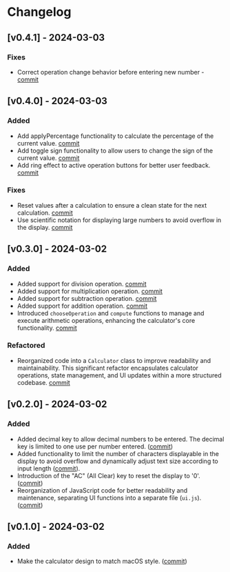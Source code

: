 # Changelog

## [v0.4.1] - 2024-03-03

### Fixes
- Correct operation change behavior before entering new number - [commit](https://github.com/julienhouyet/javascript-calculator/commit/947fd46abf7ab510bf775310788bb1e15c52e6c8)

## [v0.4.0] - 2024-03-03

### Added
- Add applyPercentage functionality to calculate the percentage of the current value. [commit](https://github.com/julienhouyet/javascript-calculator/commit/e8a0c52dae3b082ad8eb968d7fda55e63fde8bfe)
- Add toggle sign functionality to allow users to change the sign of the current value. [commit](https://github.com/julienhouyet/javascript-calculator/commit/2c2de9788776a4fdaa4b7286294d059c2e5ef382)
- Add ring effect to active operation buttons for better user feedback. [commit](https://github.com/julienhouyet/javascript-calculator/commit/53cdf7bc2d0766b980f82bb636e815526099f392)

### Fixes
- Reset values after a calculation to ensure a clean state for the next calculation. [commit](https://github.com/julienhouyet/javascript-calculator/commit/ee0e97e6a849b5b72d2fe9f824f2f01f12a22837)
- Use scientific notation for displaying large numbers to avoid overflow in the display. [commit](https://github.com/julienhouyet/javascript-calculator/commit/0fad32b4538c27e73d7be1d9ce1f7a7c02b25155)

## [v0.3.0] - 2024-03-02

### Added
- Added support for division operation. [commit](https://github.com/julienhouyet/javascript-calculator/commit/47d909740f7a4b572c7e9e984fe3ce53c5311149)
- Added support for multiplication operation. [commit](https://github.com/julienhouyet/javascript-calculator/commit/b301fd8d4a3302bfa110f25c7f0f40fb989b1fed)
- Added support for subtraction operation. [commit](https://github.com/julienhouyet/javascript-calculator/commit/5331576b0419c991d9762fd66e390d2856ccb19e)
- Added support for addition operation. [commit](https://github.com/julienhouyet/javascript-calculator/commit/71035eb4192087e32cd2c2d5784166aea2b61c11)
- Introduced `chooseOperation` and `compute` functions to manage and execute arithmetic operations, enhancing the calculator's core functionality. [commit](https://github.com/julienhouyet/javascript-calculator/commit/71035eb4192087e32cd2c2d5784166aea2b61c11)

### Refactored
- Reorganized code into a `Calculator` class to improve readability and maintainability. This significant refactor encapsulates calculator operations, state management, and UI updates within a more structured codebase. [commit](https://github.com/julienhouyet/javascript-calculator/commit/4b8f6314df20e35c60e4fd2f0b17cc52aa2e12e4)

## [v0.2.0] - 2024-03-02

### Added
- Added decimal key to allow decimal numbers to be entered. The decimal key is limited to one use per number entered. ([commit](https://github.com/julienhouyet/javascript-calculator/commit/11060d77232e0dd33ad1f5ddca18a48787723267))
- Added functionality to limit the number of characters displayable in the display to avoid overflow and dynamically adjust text size according to input length ([commit](https://github.com/julienhouyet/javascript-calculator/commit/3be2a70a8470ae5ad8bc983130cd27ce89141037)).
- Introduction of the "AC" (All Clear) key to reset the display to '0'. ([commit](https://github.com/julienhouyet/javascript-calculator/commit/74a2f01b6d14df8379cd318bba64f5ce44f0caab))
- Reorganization of JavaScript code for better readability and maintenance, separating UI functions into a separate file (`ui.js`). ([commit](https://github.com/julienhouyet/javascript-calculator/commit/74a2f01b6d14df8379cd318bba64f5ce44f0caab))

## [v0.1.0] - 2024-03-02

### Added
- Make the calculator design to match macOS style. ([commit](https://github.com/julienhouyet/javascript-calculator/commit/746e88f1262bc22bd53b1691314889dbc1332232))